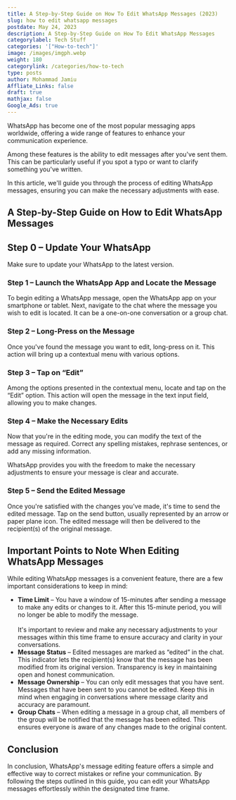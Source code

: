 ```yaml
---
title: A Step-by-Step Guide on How To Edit WhatsApp Messages (2023)
slug: how to edit whatsapp messages
postdate: May 24, 2023
description: A Step-by-Step Guide on How To Edit WhatsApp Messages
categorylabel: Tech Stuff
categories: '["How-to-tech"]'
image: /images/imgph.webp
weight: 180
categorylink: /categories/how-to-tech
type: posts
author: Mohammad Jamiu
Affliate_Links: false
draft: true
mathjax: false
Google_Ads: true
---
```

WhatsApp has become one of the most popular messaging apps worldwide, offering a wide range of features to enhance your communication experience. 

Among these features is the ability to edit messages after you've sent them. This can be particularly useful if you spot a typo or want to clarify something you've written. 

In this article, we'll guide you through the process of editing WhatsApp messages, ensuring you can make the necessary adjustments with ease.

## A Step-by-Step Guide on How to Edit WhatsApp Messages

## Step 0 – Update Your WhatsApp

Make sure to update your WhatsApp to the latest version.

### Step 1 – Launch the WhatsApp App and Locate the Message

To begin editing a WhatsApp message, open the WhatsApp app on your smartphone or tablet. Next, navigate to the chat where the message you wish to edit is located. It can be a one-on-one conversation or a group chat.

### Step 2 – Long-Press on the Message

Once you've found the message you want to edit, long-press on it. This action will bring up a contextual menu with various options.

### Step 3 – Tap on “Edit”

Among the options presented in the contextual menu, locate and tap on the “Edit” option. This action will open the message in the text input field, allowing you to make changes.

### Step 4 – Make the Necessary Edits

Now that you're in the editing mode, you can modify the text of the message as required. Correct any spelling mistakes, rephrase sentences, or add any missing information. 

WhatsApp provides you with the freedom to make the necessary adjustments to ensure your message is clear and accurate.

### Step 5 – Send the Edited Message

Once you're satisfied with the changes you've made, it's time to send the edited message. Tap on the send button, usually represented by an arrow or paper plane icon. The edited message will then be delivered to the recipient(s) of the original message.

## Important Points to Note When Editing WhatsApp Messages

While editing WhatsApp messages is a convenient feature, there are a few important considerations to keep in mind:

* **Time Limit** – You have a window of 15-minutes after sending a message to make any edits or changes to it. After this 15-minute period, you will no longer be able to modify the message. \
  \
  It's important to review and make any necessary adjustments to your messages within this time frame to ensure accuracy and clarity in your conversations.
* **Message Status** – Edited messages are marked as “edited” in the chat. This indicator lets the recipient(s) know that the message has been modified from its original version. Transparency is key in maintaining open and honest communication.
* **Message Ownership** – You can only edit messages that you have sent. Messages that have been sent to you cannot be edited. Keep this in mind when engaging in conversations where message clarity and accuracy are paramount.
* **Group Chats** – When editing a message in a group chat, all members of the group will be notified that the message has been edited. This ensures everyone is aware of any changes made to the original content.

## Conclusion

In conclusion, WhatsApp's message editing feature offers a simple and effective way to correct mistakes or refine your communication. By following the steps outlined in this guide, you can edit your WhatsApp messages effortlessly within the designated time frame.